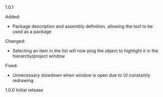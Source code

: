 ﻿1.0.1

Added:
- Package description and assembly definition, allowing the tool to be used as a package

Changed:
- Selecting an item in the list will now ping the object to highlight it in the hierarchy/project window

Fixed:
- Unnecessary slowdown when window is open due to UI constantly redrawing

1.0.0
Initial release